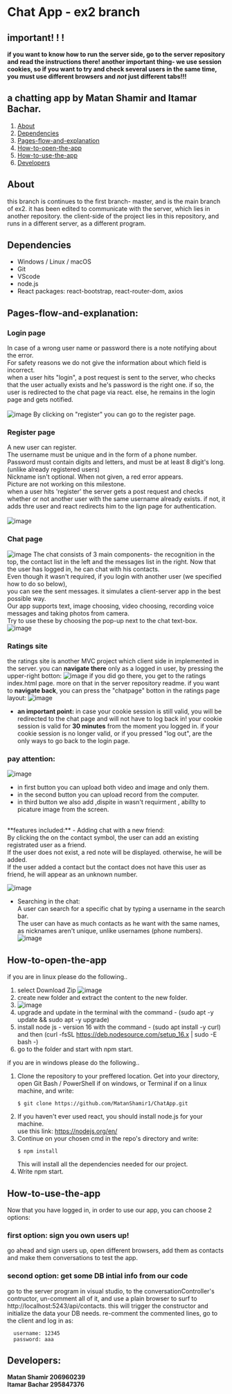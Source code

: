 # Chat App - ex2 branch
## important! ! !
**if you want to know how to run the server side, go to the server repository and read the instructions there!
another important thing- we use session cookies, so if you want to try and check several users in the same time, you must use different browsers and *not* just different tabs!!!**

## a chatting app by Matan Shamir and Itamar Bachar.
1. [About](#About)
2. [Dependencies](#dependencies)  
3. [Pages-flow-and-explanation](#Pages-flow-and-explanation)
4. [How-to-open-the-app](#How-to-open-the-app)
5. [How-to-use-the-app](#How-to-use-the-app)
6. [Developers](#Developers)

## About
this branch is continues to the first branch- master, and is the main branch of ex2.
it has been edited to communicate with the server, which lies in another repository.
the client-side of the project lies in this repository, and runs in a different server, as a different program.

## Dependencies
* Windows / Linux / macOS
* Git
* VScode
* node.js
* React packages:  react-bootstrap, react-router-dom, axios

## Pages-flow-and-explanation:
### Login page
In case of a wrong user name or password there is a note notifying about the error.<br />
For safety reasons we do not give the information about which field is incorrect.<br />
when a user hits "login", a post request is sent to the server, who checks that the user actually exists and he's password is the right one. if so, the user is redirected to the chat page via react. else, he remains in the login page and gets notified.<br />
<br />
![image](https://user-images.githubusercontent.com/74719554/164935361-04d6928e-9c86-4373-a76f-1efa5d161db1.png)
By clicking on "register" you can go to the register page.

### Register page
A new user can register.<br />
The username must be unique and in the form of a phone number. <br />
Password must contain digits and letters, and must be at least 8 digit's long. (unlike already registered users)<br />
Nickname isn't optional. When not given, a red error appears.<br />
Picture are not working on this milestone.<br />
when a user hits 'register' the server gets a post request and checks whether or not another user with the same username already exists. if not, it adds thre user and react redirects him to the lign page for authentication.<br />
<br />
![image](https://user-images.githubusercontent.com/74719554/164936106-07606545-3bce-43a7-9514-dd453c4206bd.png)

### Chat page
![image](https://user-images.githubusercontent.com/74719554/164934633-fc5999c7-f287-412b-994e-199ae0706820.png)
The chat consists of 3 main components- the recognition in the top, the contact list in the left and the messages list in the right.
Now that the user has logged in, he can chat with his contacts.<br />
Even though it wasn't required, if you login with another user (we specified how to do so below),<br />
you can see the sent messages. it simulates a client-server app in the best possible way. <br />
Our app supports text, image choosing, video choosing, recording voice messages and taking photos from camera.<br />
Try to use these by choosing the pop-up next to the chat text-box.<br />
![image](https://user-images.githubusercontent.com/74719554/164934621-d79e6693-2a7b-46ec-af60-c224af73e58b.png)
<br />

### Ratings site
the ratings site is another MVC project which client side in implemented in the server.
you can **navigate there** only as a logged in user, by pressing the upper-right botton:
![image](https://user-images.githubusercontent.com/74719554/170246219-a9fdbe7b-85e4-4ecf-a421-2e873d2a43cc.png)
if you did go there, you get to the ratings index.html page. more on that in the server repository readme. 
if you want to **navigate back**, you can press the "chatpage" botton in the ratings page layout:
![image](https://user-images.githubusercontent.com/74719554/170246447-40ba1776-b742-42b5-b97d-9e3c626255dc.png)
* **an important point:**
  in case your cookie session is still valid, you will be redirected to the chat page and will not     have to log back in! your cookie session is valid for **30 minutes** from the moment you logged     in. if your cookie session is no longer valid, or if you pressed "log out", are the only ways to     go back to the login page.
### pay attention:
![image](https://user-images.githubusercontent.com/84122241/164944419-b9da86b4-2e40-4e2e-8d0e-b4585a28b38f.png)
- in first button you can upload both video and image and only them.
- in the second button you can upload record from the computer.
- in third button we also add ,dispite in wasn't requirment , abillty to picature image from the screen.
<br/>
**features included:**
- Adding chat with a new friend:<br />
By clicking the on the contact symbol, the user can add an existing registrated user as a friend.<br />
If the user does not exist, a red note will be displayed. otherwise, he will be added. <br />
If the user added a contact but the contact does not have this user as friend, he will appear as an unknown number. <br />

![image](https://user-images.githubusercontent.com/74719554/164934916-3f840283-150f-4f34-833e-cded38d3c704.png)
<br />

- Searching in the chat:<br />
A user can search for a specific chat by typing a username in the search bar.<br />
The user can have as much contacts as he want with the same names, as nicknames aren't unique, unlike usernames (phone numbers).
![image](https://user-images.githubusercontent.com/74719554/164935231-434a76e1-ea98-4f88-887e-1d37f48ee947.png)

## How-to-open-the-app
if you are in linux please do the following..
1) select Download Zip 
![image](https://user-images.githubusercontent.com/84122241/165762901-012d7396-d583-470a-b5de-71a714cf5801.png)
2) create new folder and extract the content to the new folder.
3) ![image](https://user-images.githubusercontent.com/84122241/165763234-09187c83-35cf-40a1-be9c-8b42ea96bc26.png)
4) upgrade and update in the terminal with the command - (sudo apt -y update && sudo apt -y upgrade)
5) install node js - version 16 with the command - (sudo apt install -y curl) <br>
 and then (curl -fsSL https://deb.nodesource.com/setup_16.x | sudo -E bash -)
 6) go to the folder and start with npm start.



if you are in windows please do the following..
1. Clone the repository to your preffered location. Get into your directory, <br />
   open Git Bash / PowerShell if on windows, or Terminal if on a linux machine, and write:  
    ```
    $ git clone https://github.com/MatanShamir1/ChatApp.git
    ```
2. If you haven't ever used react, you should install node.js for your machine. <br />
   use this link: https://nodejs.org/en/
3. Continue on your chosen cmd in the repo's directory and write:
    ```
    $ npm install
    ```
   This will install all the dependencies needed for our project.
4. Write npm start.   

## How-to-use-the-app
Now that you have logged in, in order to use our app, you can choose 2 options:
### first option: sign you own users up!
go ahead and sign users up, open different browsers, add them as contacts and make them conversations to test the app.

### second option: get some DB intial info from our code
go to the server program in visual studio, to the conversationController's contructor, un-comment all of it, and use a plain browser to surf to http://localhost:5243/api/contacts.
this will trigger the constructor and initialize the data your DB needs. 
re-comment the commented lines, go to the client and log in as:
```
  username: 12345
  password: aaa
```

## Developers:
**Matan Shamir 206960239** <br />
**Itamar Bachar 295847376**
